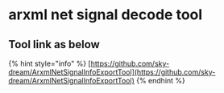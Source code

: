 # arxml net signal decode tool

## Tool link as below

{% hint style="info" %}
[https://github.com/sky-dream/ArxmlNetSignalInfoExportTool](https://github.com/sky-dream/ArxmlNetSignalInfoExportTool)
{% endhint %}



